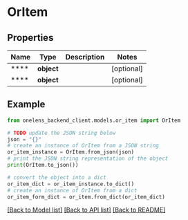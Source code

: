 # OrItem


## Properties

Name | Type | Description | Notes
------------ | ------------- | ------------- | -------------
**** | **object** |  | [optional] 
**** | **object** |  | [optional] 

## Example

```python
from onelens_backend_client.models.or_item import OrItem

# TODO update the JSON string below
json = "{}"
# create an instance of OrItem from a JSON string
or_item_instance = OrItem.from_json(json)
# print the JSON string representation of the object
print(OrItem.to_json())

# convert the object into a dict
or_item_dict = or_item_instance.to_dict()
# create an instance of OrItem from a dict
or_item_form_dict = or_item.from_dict(or_item_dict)
```
[[Back to Model list]](../README.md#documentation-for-models) [[Back to API list]](../README.md#documentation-for-api-endpoints) [[Back to README]](../README.md)


